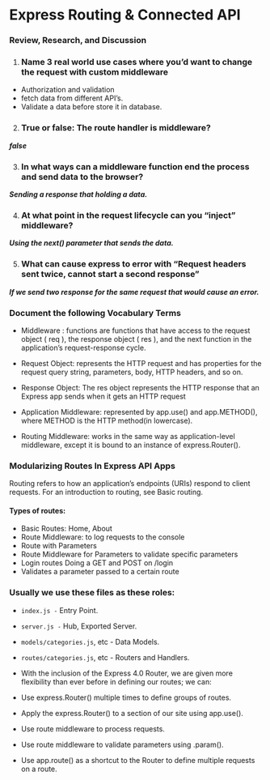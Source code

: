 # Express Routing & Connected API
### Review, Research, and Discussion

1. ### Name 3 real world use cases where you’d want to change the request with custom middleware

* Authorization and validation
* fetch data from different API’s.
* Validate a data before store it in database.

2. ### True or false: The route handler is middleware? 
  ***false***

3. ### In what ways can a middleware function end the process and send data to the browser? 
 ***Sending a response that holding a data.***

4. ### At what point in the request lifecycle can you “inject” middleware? 
***Using the next() parameter that sends the data.***

5. ### What can cause express to error with “Request headers sent twice, cannot start a second response”
 ***If we send two response for the same request that would cause an error.***

### Document the following Vocabulary Terms
* Middleware : functions are functions that have access to the request object ( req ), the response object ( res ), and the next function in the application’s request-response cycle.

* Request Object: represents the HTTP request and has properties for the request query string, parameters, body, HTTP headers, and so on.
* Response Object: The res object represents the HTTP response that an Express app sends when it gets an HTTP request
* Application Middleware: represented by app.use() and app.METHOD(), where METHOD is the HTTP method(in lowercase).
* Routing Middleware: works in the same way as application-level middleware, except it is bound to an instance of express.Router().

### Modularizing Routes In Express API Apps
Routing refers to how an application’s endpoints (URIs) respond to client requests. For an introduction to routing, see Basic routing.
#### Types of routes:

* Basic Routes: Home, About
* Route Middleware: to log requests to the console
* Route with Parameters
* Route Middleware for Parameters to validate specific parameters
* Login routes Doing a GET and POST on /login
* Validates a parameter passed to a certain route

### Usually we use these files as these roles:

* ``index.js -``  Entry Point.

* ``server.js -``  Hub, Exported Server.

* ``models/categories.js``,  etc - Data Models.

* ``routes/categories.js``,  etc - Routers and Handlers.

* With the inclusion of the Express 4.0 Router, we are given more flexibility than ever before in defining our routes; we can:
* Use express.Router() multiple times to define groups of routes.
* Apply the express.Router() to a section of our site using app.use().
* Use route middleware to process requests.
* Use route middleware to validate parameters using .param().
* Use app.route() as a shortcut to the Router to define multiple requests on a route.